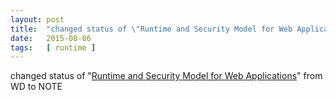 ```yaml
---
layout: post
title:  "changed status of \"Runtime and Security Model for Web Applications\" from WD to NOTE"
date:   2015-08-06
tags:   [ runtime ]
---
```


changed status of "[Runtime and Security Model for Web Applications](/spec/runtime)" from WD to NOTE

